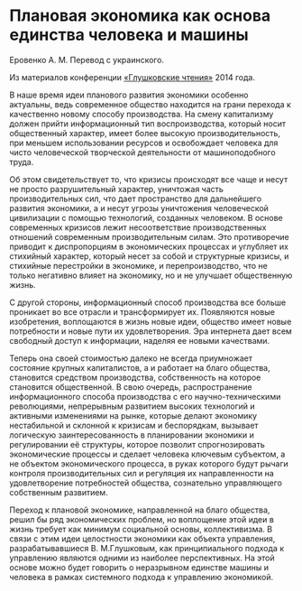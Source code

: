 # Плановая экономика как основа единства человека и машины

Еровенко А. М. Перевод с украинского.

Из материалов конференции [«Глушковские чтения»](index.md) 2014 года.

В наше время идеи планового развития экономики особенно актуальны, ведь современное общество находится на грани перехода к качественно новому способу производства. На смену капитализму должен прийти информационный тип воспроизводства, который носит общественный характер, имеет более высокую производительность, при меньшем использовании ресурсов и освобождает человека для чисто человеческой творческой деятельности от машиноподобного труда.

Об этом свидетельствует то, что кризисы происходят все чаще и несут не просто разрушительный характер, уничтожая часть производительных сил, что дает пространство для дальнейшего развития экономики, а и несут угрозы уничтожения человеческой цивилизации с помощью технологий, созданных человеком. В основе современных кризисов лежит несоответствие производственных отношений современным производительным силам. Это противоречие приводит к диспропорциям в экономических процессах и углубляет их стихийный характер, который несет за собой и структурные кризисы, и стихийные перестройки в экономике, и перепроизводство, что не только негативно влияет на экономику, но и не улучшает общественную жизнь.

С другой стороны, информационный способ производства все больше проникает во все отрасли и трансформирует их. Появляются новые изобретения, воплощаются в жизнь новые идеи, общество имеет новые потребности и новые пути их удовлетворения. Эра интернета дает всем свободный доступ к информации, наделяя ее новыми качествами.

Теперь она своей стоимостью далеко не всегда приумножает состояние крупных капиталистов, а и работает на благо общества, становится средством производства, собственность на которое становится общественной. В свою очередь, распространение информационного способа производства с его научно-техническими революциями, непрерывным развитием высоких технологий и активными изменениями на рынке, которые делают экономику нестабильной и склонной к кризисам и беспорядкам, вызывает логическую заинтересованность в планировании экономики и регулировании её структуры, которое позволит спрогнозировать экономические процессы и сделает человека ключевым субъектом, а не объектом экономического процесса, в руках которого будут рычаги контроля производительных сил и регуляция их направленности на удовлетворение потребностей общества, сознательно управляющего собственным развитием.

Переход к плановой экономике, направленной на благо общества, решил бы ряд экономических проблем, но воплощение этой идеи в жизнь требует как минимум социальной основы, коллективизма. В связи с этим идеи целостности экономики как объекта управления, разрабатывавшиеся В. М.Глушковым, как принципиального подхода к управлению являются одними из наиболее перспективных. На этой основе можно будет говорить о неразрывном единстве машины и человека в рамках системного подхода к управлению экономикой.
